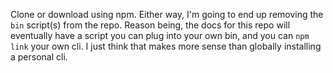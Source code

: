 Clone or download using npm. Either way, I'm going to end up removing
the `bin` script(s) from the repo. Reason being, the
docs for this repo will eventually have a script you can plug into 
your own bin, and you can `npm link` your own cli. I just think 
that makes more sense than globally installing a personal cli.
